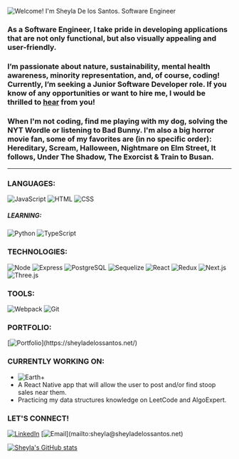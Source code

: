 ![Welcome! I'm Sheyla De los Santos. Software Engineer](https://media.giphy.com/media/v1.Y2lkPTc5MGI3NjExYmYyNWNiNTEzNzA4YWNkOGQ2NjFmYTdmMDY2ZTM1NzYwZDk3ZjYyMyZjdD1n/DkrFIUzPHG2AT4y7FF/giphy.gif)

### As a Software Engineer, I take pride in developing applications that are not only functional, but also visually appealing and user-friendly.

### I’m passionate about nature, sustainability, mental health awareness, minority representation, and, of course, coding! Currently, I’m seeking a Junior Software Developer role. If you know of any opportunities or want to hire me, I would be thrilled to [hear](mailto:sheyla@sheyladelossantos.net) from you! 

### When I'm not coding, find me playing with my dog, solving the NYT Wordle or listening to Bad Bunny. I'm also a big horror movie fan, some of my favorites are (in no specific order): Hereditary, Scream, Halloween, Nightmare on Elm Street, It follows, Under The Shadow, The Exorcist & Train to Busan.

<hr>

### LANGUAGES:

![JavaScript](https://img.shields.io/badge/-JavaScript-000?&logo=JavaScript)
![HTML](https://img.shields.io/badge/-HTML5-000?&logo=html5)
![CSS](https://img.shields.io/badge/-CSS-000?&logo=css3)

##### LEARNING:

![Python](https://img.shields.io/badge/-Python-000?&logo=Python)
![TypeScript](https://img.shields.io/badge/-TypeScript-000?&logo=TypeScript)

### TECHNOLOGIES:

![Node](https://img.shields.io/badge/-Node.js-000?&logo=node.js)
![Express](https://img.shields.io/badge/-Express-000?&logo=Express)
![PostgreSQL](https://img.shields.io/badge/-PostgreSQL-000?&logo=PostgreSQL)
![Sequelize](https://img.shields.io/badge/-Sequelize-000?&logo=Sequelize)
![React](https://img.shields.io/badge/-React.js-000?&logo=React)
![Redux](https://img.shields.io/badge/-Redux-000?&logo=Redux)
![Next.js](https://img.shields.io/badge/-Next.js-000?&logo=Next.js)
![Three.js](https://img.shields.io/badge/-Three.js-000?&logo=three.js)

### TOOLS: 

![Webpack](https://img.shields.io/badge/-Webpack-000?&logo=webpack)
![Git](https://img.shields.io/badge/-Git-000?&logo=Git)

### PORTFOLIO: 

[![Portfolio](https://img.shields.io/badge/-sheyladelossantos.net-000?)](https://sheyladelossantos.net/)

### CURRENTLY WORKING ON:

- ![Earth+](https://earthplus.onrender.com/)
- A React Native app that will allow the user to post and/or find stoop sales near them. 
- Practicing my data structures knowledge on LeetCode and AlgoExpert.

### LET'S CONNECT!

[![LinkedIn](https://img.shields.io/badge/-LinkedIn-000?&logo=linkedin&color=black)](https://www.linkedin.com/in/sheyladelossantos/)
[![Email](https://img.shields.io/badge/-Email-000?)](mailto:sheyla@sheyladelossantos.net)


[![Sheyla's GitHub stats](https://github-readme-stats.vercel.app/api?username=ssshhheeeyyy&count_private=true&show_icons=true&bg_color=DEG,ffff,000000&title_color=bf19ce&text_color=b731cb&icon_color=000000&line_height=30&hide_border=true&border_radius=0&include_all_commits=true&hide_title=true&hide=stars)](https://github.com/anuraghazra/github-readme-stats)
